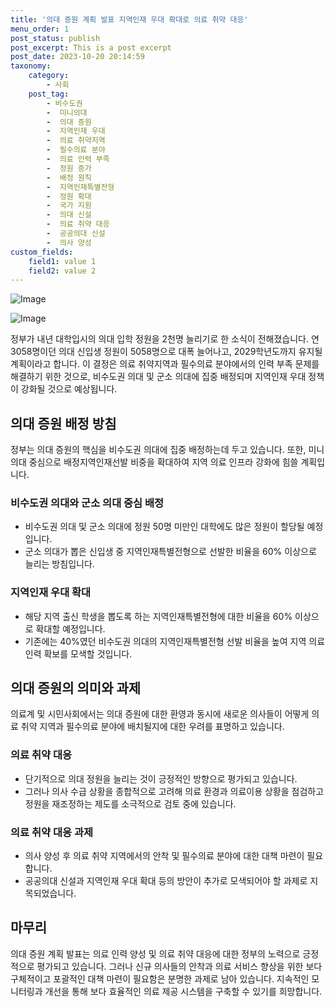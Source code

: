 ```yaml
---
title: '의대 증원 계획 발표 지역인재 우대 확대로 의료 취약 대응'
menu_order: 1
post_status: publish
post_excerpt: This is a post excerpt
post_date: 2023-10-20 20:14:59
taxonomy:
    category:
        - 사회
    post_tag:
        - 비수도권
        -  미니의대
        -  의대 증원
        -  지역인재 우대
        -  의료 취약지역
        -  필수의료 분야
        -  의료 인력 부족
        -  정원 증가
        -  배정 원칙
        -  지역인재특별전형
        -  정원 확대
        -  국가 지원
        -  의대 신설
        -  의료 취약 대응
        -  공공의대 신설
        -  의사 양성
custom_fields:
    field1: value 1
    field2: value 2
---
```


![Image](https://imgnews.pstatic.net/image/028/2024/02/06/0002676080_001_20240207083312800.jpg?type=w647)

![Image](https://imgnews.pstatic.net/image/028/2024/02/06/0002676080_002_20240207083312829.jpg?type=w647)


정부가 내년 대학입시의 의대 입학 정원을 2천명 늘리기로 한 소식이 전해졌습니다. 연 3058명이던 의대 신입생 정원이 5058명으로 대폭 늘어나고, 2029학년도까지 유지될 계획이라고 합니다. 이 결정은 의료 취약지역과 필수의료 분야에서의 인력 부족 문제를 해결하기 위한 것으로, 비수도권 의대 및 군소 의대에 집중 배정되며 지역인재 우대 정책이 강화될 것으로 예상됩니다.

## 의대 증원 배정 방침
정부는 의대 증원의 핵심을 비수도권 의대에 집중 배정하는데 두고 있습니다. 또한, 미니의대 중심으로 배정지역인재선발 비중을 확대하여 지역 의료 인프라 강화에 힘쓸 계획입니다.

### 비수도권 의대와 군소 의대 중심 배정
- 비수도권 의대 및 군소 의대에 정원 50명 미만인 대학에도 많은 정원이 할당될 예정입니다.
- 군소 의대가 뽑은 신입생 중 지역인재특별전형으로 선발한 비율을 60% 이상으로 늘리는 방침입니다.

### 지역인재 우대 확대
- 해당 지역 출신 학생을 뽑도록 하는 지역인재특별전형에 대한 비율을 60% 이상으로 확대할 예정입니다.
- 기존에는 40%였던 비수도권 의대의 지역인재특별전형 선발 비율을 높여 지역 의료 인력 확보를 모색할 것입니다.

## 의대 증원의 의미와 과제
의료계 및 시민사회에서는 의대 증원에 대한 환영과 동시에 새로운 의사들이 어떻게 의료 취약 지역과 필수의료 분야에 배치될지에 대한 우려를 표명하고 있습니다.

### 의료 취약 대응
- 단기적으로 의대 정원을 늘리는 것이 긍정적인 방향으로 평가되고 있습니다.
- 그러나 의사 수급 상황을 종합적으로 고려해 의료 환경과 의료이용 상황을 점검하고 정원을 재조정하는 제도를 소극적으로 검토 중에 있습니다.

### 의료 취약 대응 과제
- 의사 양성 후 의료 취약 지역에서의 안착 및 필수의료 분야에 대한 대책 마련이 필요합니다.
- 공공의대 신설과 지역인재 우대 확대 등의 방안이 추가로 모색되어야 할 과제로 지목되었습니다.

## 마무리
의대 증원 계획 발표는 의료 인력 양성 및 의료 취약 대응에 대한 정부의 노력으로 긍정적으로 평가되고 있습니다. 그러나 신규 의사들의 안착과 의료 서비스 향상을 위한 보다 구체적이고 포괄적인 대책 마련이 필요함은 분명한 과제로 남아 있습니다. 지속적인 모니터링과 개선을 통해 보다 효율적인 의료 제공 시스템을 구축할 수 있기를 희망합니다.
